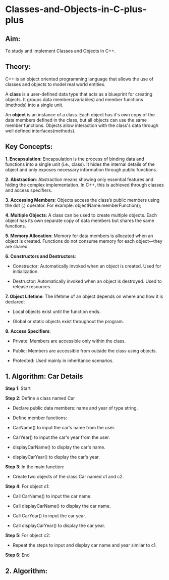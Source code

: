 # Classes-and-Objects-in-C-plus-plus

## Aim:

To study and implement Classes and Objects in C++.

## Theory:

C++ is an object oriented programming language that allows the use of classes and objects to model real world entities.

A **class** is a user-defined data type that acts as a blueprint for creating objects. It groups data members(variables) and member functions (methods) into a single unit.

An **object** is an instance of a class. Each object has it's own copy of the data members defined in the class, but all objects can use the same member functions. Objects allow interaction with the class's data through well defined interfaces(methods).

## Key Concepts:

**1. Encapsulation**:
Encapsulation is the process of binding data and functions into a single unit (i.e., class). It hides the internal details of the object and only exposes necessary information through public functions.

**2. Abstraction**:
Abstraction means showing only essential features and hiding the complex implementation. In C++, this is achieved through classes and access specifiers.

**3. Accessing Members**:
Objects access the class’s public members using the dot (.) operator. For example:
objectName.memberFunction();

**4. Multiple Objects**:
A class can be used to create multiple objects. Each object has its own separate copy of data members but shares the same functions.

**5. Memory Allocation**:
Memory for data members is allocated when an object is created. Functions do not consume memory for each object—they are shared.

**6. Constructors and Destructors**:

- Constructor: Automatically invoked when an object is created. Used for initialization.

- Destructor: Automatically invoked when an object is destroyed. Used to release resources.

**7. Object Lifetime**:
The lifetime of an object depends on where and how it is declared:

- Local objects exist until the function ends.

- Global or static objects exist throughout the program.

**8. Access Specifiers**:

- Private: Members are accessible only within the class.

- Public: Members are accessible from outside the class using objects.

- Protected: Used mainly in inheritance scenarios.

## 1. Algorithm: Car Details

**Step 1**: Start

**Step 2**: Define a class named Car

- Declare public data members: name and year of type string.

- Define member functions:

- CarName() to input the car's name from the user.

- CarYear() to input the car's year from the user.

- displayCarName() to display the car's name.

- displayCarYear() to display the car's year.

**Step 3**: In the main function:

- Create two objects of the class Car named c1 and c2.

**Step 4**: For object c1:

- Call CarName() to input the car name.

- Call displayCarName() to display the car name.

- Call CarYear() to input the car year.

- Call displayCarYear() to display the car year.

**Step 5**: For object c2:

- Repeat the steps to input and display car name and year similar to c1.

**Step 6**: End

## 2. Algorithm: 

  
